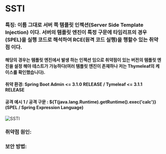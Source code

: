 # SSTI
### 특징: 이름 그대로 서버 쪽 템플릿 인젝션(Server Side Template Injection) 이다. 서버의 템플릿 엔진이 특정 구문에 타임리프의 경우(SPEL)을 실행 코드로 해석하여 RCE(원격 코드 실행)을 행할수 있는 취약점 이다.
#### 해당의 경우는 템플릿 엔진에서 발생 하는 인젝션 임으로 취약점이 있는 버전의 템플릿 엔진을 설정 해야 테스트가 가능하다(여러 템플릿 엔진이 존재하나 저는 Thymeleaf의 케이스를 확인했습니다).
#### 취약 환경: Spring Boot Admin <= 3.1.0 RELEASE / Tymeleaf <= 3.1.1 RELEASE
#### 공격 예시 1 / 공격 구문 : ${T(java.lang.Runtime).getRuntime().exec('calc')} (SPEL / Spring Expression Language)
![SSTI](https://github.com/user-attachments/assets/355b0362-2200-4c5f-b166-66d4b28903f3)
### 취약점 원인:  
### 보안 방법:  

